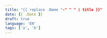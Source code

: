 ```yaml
---
title: "{{ replace .Name "-" " " | title }}"
date: {{ .Date }}
draft: true
language: 'EN'
tags: ['a', 'b']
---
```


